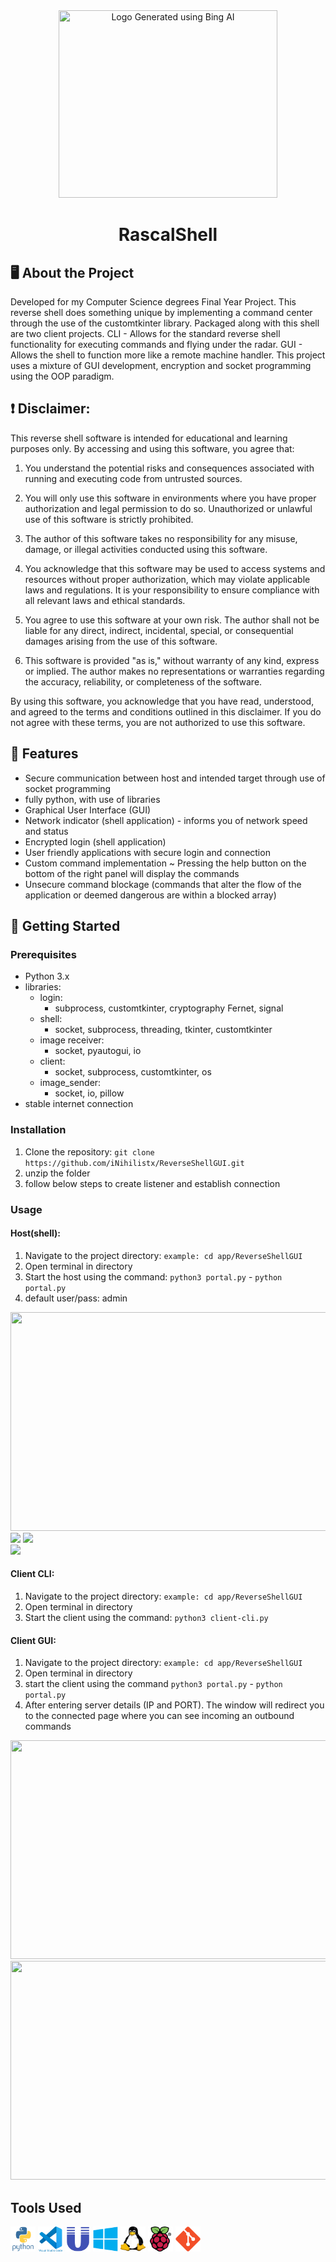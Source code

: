 <div align="center">
  <img src=https://i.ibb.co/RY7xzzT/287566524-bd56664a-d76f-4de5-91b4-dc86ddb18498.jpg title="Logo Generated using Bing AI" width=350 height=300/>
  <h1><b>RascalShell</b></h1>
</div>

## 🖥️ About the Project

<div>
  <p1>
  Developed for my Computer Science degrees Final Year Project. This reverse shell does something unique by implementing a command center through the use of the customtkinter library. Packaged along with this shell are two client projects. CLI - Allows for the standard reverse shell functionality for executing commands and flying under the radar. GUI - Allows the shell to function more like a remote machine handler. This project uses a mixture of GUI development, encryption and socket programming using the OOP paradigm.


## ❗ Disclaimer:

This reverse shell software is intended for educational and learning purposes only. By accessing and using this software, you agree that:

1. You understand the potential risks and consequences associated with running and executing code from untrusted sources.

2. You will only use this software in environments where you have proper authorization and legal permission to do so. Unauthorized or unlawful use of this software is strictly prohibited.

3. The author of this software takes no responsibility for any misuse, damage, or illegal activities conducted using this software. 

4. You acknowledge that this software may be used to access systems and resources without proper authorization, which may violate applicable laws and regulations. It is your responsibility to ensure compliance with all relevant laws and ethical standards.

5. You agree to use this software at your own risk. The author shall not be liable for any direct, indirect, incidental, special, or consequential damages arising from the use of this software.

6. This software is provided "as is," without warranty of any kind, express or implied. The author makes no representations or warranties regarding the accuracy, reliability, or completeness of the software.

By using this software, you acknowledge that you have read, understood, and agreed to the terms and conditions outlined in this disclaimer. If you do not agree with these terms, you are not authorized to use this software.


## 🔎 Features

* Secure communication between host and intended target through use of socket programming
* fully python, with use of libraries
* Graphical User Interface (GUI)
* Network indicator (shell application) - informs you of network speed and status
* Encrypted login (shell application)
* User friendly applications with secure login and connection
* Custom command implementation ~ Pressing the help button on the bottom of the right panel will display the commands
* Unsecure command blockage (commands that alter the flow of the application or deemed dangerous are within a blocked array)


## 📖 Getting Started

### Prerequisites

- Python 3.x
- libraries:
  - login:
    - subprocess, customtkinter, cryptography Fernet, signal
  - shell:
    - socket, subprocess, threading, tkinter, customtkinter
  - image receiver:
      - socket, pyautogui, io
  - client:
    - socket, subprocess, customtkinter, os
  - image_sender:
    - socket, io, pillow
- stable internet connection
### Installation

1. Clone the repository: `git clone https://github.com/iNihilistx/ReverseShellGUI.git`
2. unzip the folder
3. follow below steps to create listener and establish connection

### Usage

#### Host(shell):
1. Navigate to the project directory: `example: cd app/ReverseShellGUI`
2. Open terminal in directory
3. Start the host using the command: `python3 portal.py` - `python portal.py`
4. default user/pass: admin
<img src="https://i.ibb.co/x1qcscc/302069193-c84a10c9-612a-4778-8a73-8fd10d7dbcdd.png" width=550 height=350/>
<img src="https://i.ibb.co/KsqqB4f/302840495-a6835899-4a1f-4a33-a791-4fb8c0f0296d.png"/>
<img src="https://i.ibb.co/8M4kCht/302840970-286c264e-24b1-409e-9671-646f0d23ac9d.png"/><br>
<img src="https://i.ibb.co/jJ7vwrc/302069839-afa9f543-92ac-408e-8957-7a399f457ca0.gif"/>

#### Client CLI:
1. Navigate to the project directory: `example: cd app/ReverseShellGUI`
2. Open terminal in directory
3. Start the client using the command: `python3 client-cli.py`

#### Client GUI:
1. Navigate to the project directory: `example: cd app/ReverseShellGUI`
2. Open terminal in directory
3. start the client using the command `python3 portal.py` - `python portal.py`
5. After entering server details (IP and PORT). The window will redirect you to the connected page where you can see incoming an outbound commands
<img src="https://i.ibb.co/chjkwfC/302069290-b7ee5f7f-4900-4b14-a1ab-219446712e0d.png" width=550 height=350>
<img src="https://i.ibb.co/Jzj5BCz/302069307-549d8198-6950-45a9-a0a3-5a96c78c3fd7.png" width=550 height=350>

## Tools Used

<div>
  <img src="https://github.com/devicons/devicon/blob/master/icons/python/python-original-wordmark.svg" title="Python" width="40" height="40"/>
  <img src="https://github.com/devicons/devicon/blob/master/icons/vscode/vscode-original-wordmark.svg" title="Vscode" width="40" height="40"/>
  <img src="https://github.com/devicons/devicon/blob/master/icons/unix/unix-original.svg" title="Vscode" width="40" height="40"/>
  <img src="https://github.com/devicons/devicon/blob/master/icons/windows8/windows8-original.svg" title="Vscode" width="40" height="40"/> 
  <img src="https://github.com/garrett/Tux/blob/main/tux-large.png" title="Linux" width=40 height="40"/>
  <img src="https://raw.githubusercontent.com/iiiypuk/rpi-icon/master/raspberry-pi-logo_resized_256.png" title="Raspberry Pi" width="40" height="40"/> 
  <img src="https://github.com/devicons/devicon/blob/master/icons/git/git-original.svg" title="Git" width="40" height="40"/>
</div>
